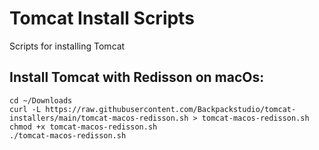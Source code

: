 # Tomcat Install Scripts

Scripts for installing Tomcat

## Install Tomcat with Redisson on macOs:

```shell
cd ~/Downloads
curl -L https://raw.githubusercontent.com/Backpackstudio/tomcat-installers/main/tomcat-macos-redisson.sh > tomcat-macos-redisson.sh
chmod +x tomcat-macos-redisson.sh
./tomcat-macos-redisson.sh
```
